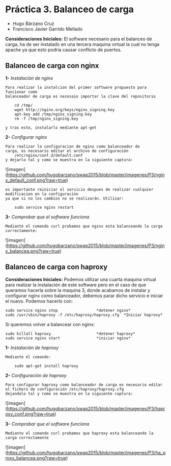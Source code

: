 # Práctica 3. Balanceo de carga

- Hugo Bárzano Cruz
- Francisco Javier Garrido Mellado

**Consideraciones Iniciales:** El software necesario para el balanceo de carga, ha de ser instalado
en una tercera maquina virtual la cual no tenga apache ya que esto podria causar conflicto de puertos. 

## Balanceo de carga con nginx 

**1-** *Instalación de nginx*

	Para realizar la instalcion del primer software propuesto para funcionar como
	balanceador de carga es necesaio importar la clave del repositorio 

		cd /tmp/
		wget http://nginx.org/keys/nginx_signing.key
		apt-key add /tmp/nginx_signing.key
		rm -f /tmp/nginx_signing.key

	y tras esto, instalarlo mediante apt-get

**2-** *Configurar nginx*

	Para realizar la configuracion de nginx como balanceador de 
	carga, es necesario editar el archivo de configuración
		/etc/nginx/conf.d/default.conf
	y dejarlo tal y como se muestra en la siguiente captura:

![imagen] (https://github.com/hugobarzano/swap2015/blob/master/imagenes/P3/nginx_default_conf.png?raw=true)

	es importante reiniciar el servicio despues de realizar cualquier modificacion en la configuración
	ya que si no los cambios no se realizarán. Utilizar:  
			
		sudo service nginx restart

**3-** *Comprobar que el software funciona*

	Mediante el comando curl probamos que nginx esta balanceando la carga correctamente:

![imagen] (https://github.com/hugobarzano/swap2015/blob/master/imagenes/P3/nginx_balancea.png?raw=true)

## Balanceo de carga con haproxy

**Consideraciones Iniciales:** Podemos utilizar una cuarta maquina virtual para realizar la
instalación de este software pero en el caso de que queramos hacerla sobre la maquina 3, donde
acabamos de instalar y configurar nginx como balanceador, debemos parar dicho servicio e iniciar el
nuevo. Podemos hacerlo con: 

	sudo service nginx stop					*detener nginx*
	sudo /usr/sbin/haproxy -f /etc/haproxy/haproxy.cfg	*Iniciar haproxy*

Si queremos volver a balancear con nginx:
	
	sudo killall haproxy					*detener haproxy*
	sudo service nginx start				*iniciar nginx*

   
**1-** *Instalación de haproxy*

	Mediante el comando:

		sudo apt-get install haproxy

**2-** *Configuración de haproxy*

	Para configurar haproxy como balanceador de carga es necesario editar el fichero de configuración /etc/haproxy/haproxy.cfg
	dejandolo tal y como se muestra en la siguiente captura:

![imagen] (https://github.com/hugobarzano/swap2015/blob/master/imagenes/P3/haproxy_conf.png?raw=true)

**3-** *Comprobar que el software funciona*

	Mediante el comando curl probamos que haproxy esta balanceando la carga correctamente

![imagen] (https://github.com/hugobarzano/swap2015/blob/master/imagenes/P3/ha_proxy_balancea.png?raw=true)











